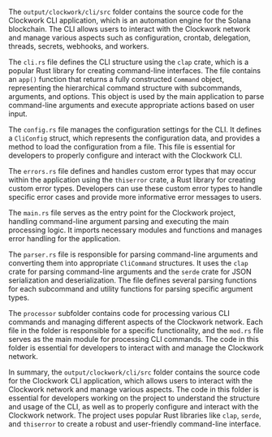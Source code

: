 The `output/clockwork/cli/src` folder contains the source code for the Clockwork CLI application, which is an automation engine for the Solana blockchain. The CLI allows users to interact with the Clockwork network and manage various aspects such as configuration, crontab, delegation, threads, secrets, webhooks, and workers.

The `cli.rs` file defines the CLI structure using the `clap` crate, which is a popular Rust library for creating command-line interfaces. The file contains an `app()` function that returns a fully constructed `Command` object, representing the hierarchical command structure with subcommands, arguments, and options. This object is used by the main application to parse command-line arguments and execute appropriate actions based on user input.

The `config.rs` file manages the configuration settings for the CLI. It defines a `CliConfig` struct, which represents the configuration data, and provides a method to load the configuration from a file. This file is essential for developers to properly configure and interact with the Clockwork CLI.

The `errors.rs` file defines and handles custom error types that may occur within the application using the `thiserror` crate, a Rust library for creating custom error types. Developers can use these custom error types to handle specific error cases and provide more informative error messages to users.

The `main.rs` file serves as the entry point for the Clockwork project, handling command-line argument parsing and executing the main processing logic. It imports necessary modules and functions and manages error handling for the application.

The `parser.rs` file is responsible for parsing command-line arguments and converting them into appropriate `CliCommand` structures. It uses the `clap` crate for parsing command-line arguments and the `serde` crate for JSON serialization and deserialization. The file defines several parsing functions for each subcommand and utility functions for parsing specific argument types.

The `processor` subfolder contains code for processing various CLI commands and managing different aspects of the Clockwork network. Each file in the folder is responsible for a specific functionality, and the `mod.rs` file serves as the main module for processing CLI commands. The code in this folder is essential for developers to interact with and manage the Clockwork network.

In summary, the `output/clockwork/cli/src` folder contains the source code for the Clockwork CLI application, which allows users to interact with the Clockwork network and manage various aspects. The code in this folder is essential for developers working on the project to understand the structure and usage of the CLI, as well as to properly configure and interact with the Clockwork network. The project uses popular Rust libraries like `clap`, `serde`, and `thiserror` to create a robust and user-friendly command-line interface.

    